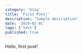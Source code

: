 ```yaml
---
category: 'blog'
title: 'First Post!'
description: 'Sample description'
date: '2019-01-01'
tags: ['test']
published: true
---
```


Hello, first post!